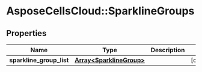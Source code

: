 # AsposeCellsCloud::SparklineGroups

## Properties
Name | Type | Description | Notes
------------ | ------------- | ------------- | -------------
**sparkline_group_list** | [**Array&lt;SparklineGroup&gt;**](SparklineGroup.md) |  | [optional] 


